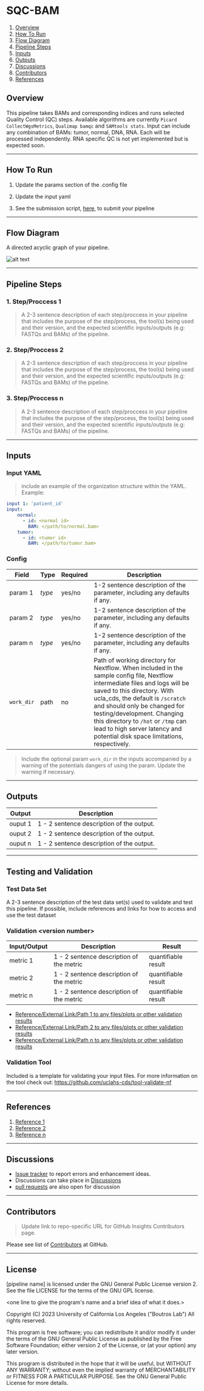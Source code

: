 # SQC-BAM

  1. [Overview](#overview)
  2. [How To Run](#how-to-run)
  3. [Flow Diagram](#flow-diagram)
  4. [Pipeline Steps](#pipeline-steps)
  5. [Inputs](#inputs)
  6. [Outputs](#outputs)
  7. [Discussions](#discussions)
  8. [Contributors](#contributors)
  9. [References](#references)
## Overview

This pipeline takes BAMs and corresponding indices and runs selected Quality Control (QC) steps. Available algorithms are currently `Picard CollectWgsMetrics`, `Qualimap bamqc` and `SAMtools stats`.  Input can include any combination of BAMs: tumor, normal, DNA, RNA. Each will be processed independently. RNA specific QC is not yet implemented but is expected soon.

---

## How To Run

1. Update the params section of the .config file

2. Update the input yaml

3. See the submission script, [here](https://github.com/uclahs-cds/tool-submit-nf), to submit your pipeline

---

## Flow Diagram

A directed acyclic graph of your pipeline.

![alt text](pipeline-name-DAG.png?raw=true)

---

## Pipeline Steps

### 1. Step/Proccess 1

> A 2-3 sentence description of each step/proccess in your pipeline that includes the purpose of the step/process, the tool(s) being used and their version, and the expected scientific inputs/outputs (e.g: FASTQs and BAMs) of the pipeline.

### 2. Step/Proccess 2

> A 2-3 sentence description of each step/proccess in your pipeline that includes the purpose of the step/process, the tool(s) being used and their version, and the expected scientific inputs/outputs (e.g: FASTQs and BAMs) of the pipeline.

### 3. Step/Proccess n

> A 2-3 sentence description of each step/proccess in your pipeline that includes the purpose of the step/process, the tool(s) being used and their version, and the expected scientific inputs/outputs (e.g: FASTQs and BAMs) of the pipeline.

---

## Inputs

### Input YAML

> include an example of the organization structure within the YAML. Example:
```yaml
input 1: 'patient_id'
input:
    normal:
      - id: <normal id>
        BAM: </path/to/normal.bam>
    tumor:
      - id: <tumor id>
        BAM: </path/to/tumor.bam>
```

### Config

| Field | Type | Required | Description |
| ----- | ---- | ------------ | ------------------------ |
| param 1 | _type_ | yes/no | 1-2 sentence description of the parameter, including any defaults if any. |
| param 2 | _type_ | yes/no | 1-2 sentence description of the parameter, including any defaults if any. |
| param n | _type_ | yes/no | 1-2 sentence description of the parameter, including any defaults if any. |
| `work_dir` | path | no | Path of working directory for Nextflow. When included in the sample config file, Nextflow intermediate files and logs will be saved to this directory. With ucla_cds, the default is `/scratch` and should only be changed for testing/development. Changing this directory to `/hot` or `/tmp` can lead to high server latency and potential disk space limitations, respectively. |

> Include the optional param `work_dir` in the inputs accompanied by a warning of the potentials dangers of using the param. Update the warning if necessary.

---

## Outputs

<!-- List and describe the final output(s) of the pipeline. -->

| Output | Description |
| ------------ | ------------------------ |
| ouput 1 | 1 - 2 sentence description of the output. |
| ouput 2 | 1 - 2 sentence description of the output. |
| ouput n | 1 - 2 sentence description of the output. |

---

## Testing and Validation

### Test Data Set

A 2-3 sentence description of the test data set(s) used to validate and test this pipeline. If possible, include references and links for how to access and use the test dataset

### Validation <version number\>

 Input/Output | Description | Result  
 | ------------ | ------------------------ | ------------------------ |
| metric 1 | 1 - 2 sentence description of the metric | quantifiable result |
| metric 2 | 1 - 2 sentence description of the metric | quantifiable result |
| metric n | 1 - 2 sentence description of the metric | quantifiable result |

- [Reference/External Link/Path 1 to any files/plots or other validation results](<link>)
- [Reference/External Link/Path 2 to any files/plots or other validation results](<link>)
- [Reference/External Link/Path n to any files/plots or other validation results](<link>)

### Validation Tool

Included is a template for validating your input files. For more information on the tool check out: https://github.com/uclahs-cds/tool-validate-nf

---

## References

1. [Reference 1](<links-to-papers/external-code/documentation/metadata/other-repos/or-anything-else>)
2. [Reference 2](<links-to-papers/external-code/documentation/metadata/other-repos/or-anything-else>)
3. [Reference n](<links-to-papers/external-code/documentation/metadata/other-repos/or-anything-else>)

---

## Discussions

- [Issue tracker](<link-to-repo-issues-page>) to report errors and enhancement ideas.
- Discussions can take place in [<pipeline> Discussions](<link-to-repo-discussions-page>)
- [<pipeline> pull requests](<link-to-repo-pull-requests>) are also open for discussion

---

## Contributors

> Update link to repo-specific URL for GitHub Insights Contributors page.

Please see list of [Contributors](https://github.com/uclahs-cds/template-NextflowPipeline/graphs/contributors) at GitHub.

---

## License

[pipeline name] is licensed under the GNU General Public License version 2. See the file LICENSE for the terms of the GNU GPL license.

<one line to give the program's name and a brief idea of what it does.>

Copyright (C) 2023 University of California Los Angeles ("Boutros Lab") All rights reserved.

This program is free software; you can redistribute it and/or modify it under the terms of the GNU General Public License as published by the Free Software Foundation; either version 2 of the License, or (at your option) any later version.

This program is distributed in the hope that it will be useful, but WITHOUT ANY WARRANTY; without even the implied warranty of MERCHANTABILITY or FITNESS FOR A PARTICULAR PURPOSE. See the GNU General Public License for more details.
